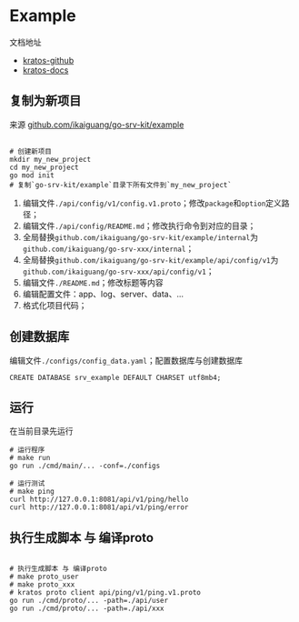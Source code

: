 # Example

文档地址

- [kratos-github](https://github.com/go-kratos/kratos)
- [kratos-docs](https://go-kratos.dev/docs/)

## 复制为新项目

来源 [github.com/ikaiguang/go-srv-kit/example](https://github.com/ikaiguang/go-srv-kit/tree/main/example)

```shell

# 创建新项目
mkdir my_new_project
cd my_new_project
go mod init
# 复制`go-srv-kit/example`目录下所有文件到`my_new_project`

```

1. 编辑文件`./api/config/v1/config.v1.proto`；修改`package`和`option`定义路径；
2. 编辑文件`./api/config/README.md`；修改执行命令到对应的目录；
3. 全局替换`github.com/ikaiguang/go-srv-kit/example/internal`为`github.com/ikaiguang/go-srv-xxx/internal`；
4. 全局替换`github.com/ikaiguang/go-srv-kit/example/api/config/v1`为`github.com/ikaiguang/go-srv-xxx/api/config/v1`；
5. 编辑文件`./README.md`；修改标题等内容
6. 编辑配置文件：app、log、server、data、...
7. 格式化项目代码；

## 创建数据库

编辑文件`./configs/config_data.yaml`；配置数据库与创建数据库

```shell
CREATE DATABASE srv_example DEFAULT CHARSET utf8mb4;
```

## 运行

在当前目录先运行

```shell
# 运行程序
# make run
go run ./cmd/main/... -conf=./configs

# 运行测试
# make ping
curl http://127.0.0.1:8081/api/v1/ping/hello
curl http://127.0.0.1:8081/api/v1/ping/error
```

## 执行生成脚本 与 编译proto

```shell

# 执行生成脚本 与 编译proto
# make proto_user
# make proto_xxx
# kratos proto client api/ping/v1/ping.v1.proto
go run ./cmd/proto/... -path=./api/user
go run ./cmd/proto/... -path=./api/xxx
    
```
